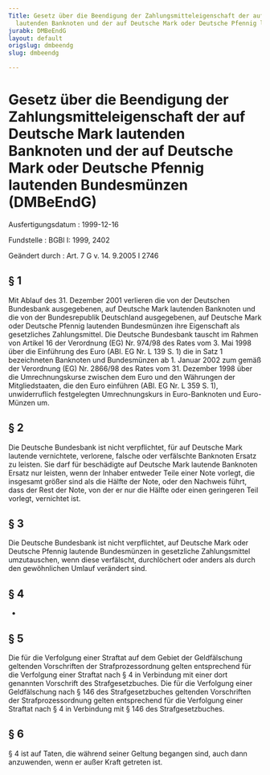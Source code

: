 ```yaml
---
Title: Gesetz über die Beendigung der Zahlungsmitteleigenschaft der auf Deutsche Mark
  lautenden Banknoten und der auf Deutsche Mark oder Deutsche Pfennig lautenden Bundesmünzen
jurabk: DMBeEndG
layout: default
origslug: dmbeendg
slug: dmbeendg

---
```


# Gesetz über die Beendigung der Zahlungsmitteleigenschaft der auf Deutsche Mark lautenden Banknoten und der auf Deutsche Mark oder Deutsche Pfennig lautenden Bundesmünzen (DMBeEndG)

Ausfertigungsdatum
:   1999-12-16

Fundstelle
:   BGBl I: 1999, 2402

Geändert durch
:   Art. 7 G v. 14. 9.2005 I 2746

## § 1

Mit Ablauf des 31. Dezember 2001 verlieren die von der Deutschen
Bundesbank ausgegebenen, auf Deutsche Mark lautenden Banknoten und die
von der Bundesrepublik Deutschland ausgegebenen, auf Deutsche Mark
oder Deutsche Pfennig lautenden Bundesmünzen ihre Eigenschaft als
gesetzliches Zahlungsmittel. Die Deutsche Bundesbank tauscht im Rahmen
von Artikel 16 der Verordnung (EG) Nr. 974/98 des Rates vom 3. Mai
1998 über die Einführung des Euro (ABl. EG Nr. L 139 S. 1) die in Satz
1 bezeichneten Banknoten und Bundesmünzen ab 1. Januar 2002 zum gemäß
der Verordnung (EG) Nr. 2866/98 des Rates vom 31. Dezember 1998 über
die Umrechnungskurse zwischen dem Euro und den Währungen der
Mitgliedstaaten, die den Euro einführen (ABl. EG Nr. L 359 S. 1),
unwiderruflich festgelegten Umrechnungskurs in Euro-Banknoten und
Euro-Münzen um.

## § 2

Die Deutsche Bundesbank ist nicht verpflichtet, für auf Deutsche Mark
lautende vernichtete, verlorene, falsche oder verfälschte Banknoten
Ersatz zu leisten. Sie darf für beschädigte auf Deutsche Mark lautende
Banknoten Ersatz nur leisten, wenn der Inhaber entweder Teile einer
Note vorlegt, die insgesamt größer sind als die Hälfte der Note, oder
den Nachweis führt, dass der Rest der Note, von der er nur die Hälfte
oder einen geringeren Teil vorlegt, vernichtet ist.

## § 3

Die Deutsche Bundesbank ist nicht verpflichtet, auf Deutsche Mark oder
Deutsche Pfennig lautende Bundesmünzen in gesetzliche Zahlungsmittel
umzutauschen, wenn diese verfälscht, durchlöchert oder anders als
durch den gewöhnlichen Umlauf verändert sind.

## § 4

-

## § 5

Die für die Verfolgung einer Straftat auf dem Gebiet der Geldfälschung
geltenden Vorschriften der Strafprozessordnung gelten entsprechend für
die Verfolgung einer Straftat nach § 4 in Verbindung mit einer dort
genannten Vorschrift des Strafgesetzbuches. Die für die Verfolgung
einer Geldfälschung nach § 146 des Strafgesetzbuches geltenden
Vorschriften der Strafprozessordnung gelten entsprechend für die
Verfolgung einer Straftat nach § 4 in Verbindung mit § 146 des
Strafgesetzbuches.

## § 6

§ 4 ist auf Taten, die während seiner Geltung begangen sind, auch dann
anzuwenden, wenn er außer Kraft getreten ist.

